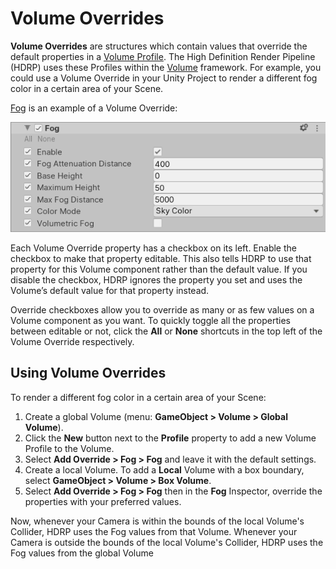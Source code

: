 # Volume Overrides

__Volume Overrides__ are structures which contain values that override the default properties in a [Volume Profile](Volume-Profile.html). The High Definition Render Pipeline (HDRP) uses these Profiles within the [Volume](Volumes.html) framework. For example, you could use a Volume Override in your Unity Project to render a different fog color in a certain area of your Scene.

[Fog](Override-Fog.html) is an example of a Volume Override:

![](Images/VolumeComponents1.png)

Each Volume Override property has a checkbox on its left. Enable the checkbox to make that property editable. This also tells HDRP to use that property for this Volume component rather than the default value. If you disable the checkbox, HDRP ignores the property you set and uses the Volume’s default value for that property instead.

Override checkboxes allow you to override as many or as few values on a Volume component as you want. To quickly toggle all the properties between editable or not, click the __All__ or __None__ shortcuts in the top left of the Volume Override respectively. 

## Using Volume Overrides

To render a different fog color in a certain area of your Scene:

1. Create a global Volume (menu: __GameObject > Volume > Global Volume__).
2. Click the **New** button next to the **Profile** property to add a new Volume Profile to the Volume.
3. Select **Add Override > Fog > Fog** and leave it with the default settings.
4. Create a local Volume. To add a **Local** Volume with a box boundary, select __GameObject > Volume > Box Volume__.
5. Select **Add Override > Fog > Fog** then in the **Fog** Inspector, override the properties with your preferred values.

Now, whenever your Camera is within the bounds of the local Volume's Collider, HDRP uses the Fog values from that Volume. Whenever your Camera is outside the bounds of the local Volume's Collider, HDRP uses the Fog values from the global Volume
